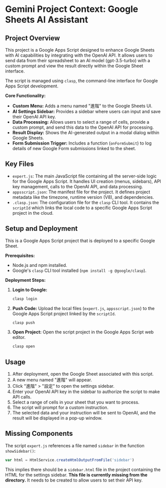 # Gemini Project Context: Google Sheets AI Assistant

## Project Overview

This project is a Google Apps Script designed to enhance Google Sheets with AI capabilities by integrating with the OpenAI API. It allows users to send data from their spreadsheet to an AI model (gpt-3.5-turbo) with a custom prompt and view the result directly within the Google Sheet interface.

The script is managed using `clasp`, the command-line interface for Google Apps Script development.

**Core Functionality:**

*   **Custom Menu:** Adds a menu named "進階" to the Google Sheets UI.
*   **AI Settings Sidebar:** Provides a sidebar where users can input and save their OpenAI API key.
*   **Data Processing:** Allows users to select a range of cells, provide a custom prompt, and send this data to the OpenAI API for processing.
*   **Result Display:** Shows the AI-generated output in a modal dialog within Google Sheets.
*   **Form Submission Trigger:** Includes a function (`onFormSubmit`) to log details of new Google Form submissions linked to the sheet.

## Key Files

*   `expert.js`: The main JavaScript file containing all the server-side logic for the Google Apps Script. It handles UI creation (menus, sidebars), API key management, calls to the OpenAI API, and data processing.
*   `appsscript.json`: The manifest file for the project. It defines project metadata like the timezone, runtime version (V8), and dependencies.
*   `.clasp.json`: The configuration file for the `clasp` CLI tool. It contains the `scriptId` which links the local code to a specific Google Apps Script project in the cloud.

## Setup and Deployment

This is a Google Apps Script project that is deployed to a specific Google Sheet.

**Prerequisites:**

*   Node.js and npm installed.
*   Google's `clasp` CLI tool installed (`npm install -g @google/clasp`).

**Deployment Steps:**

1.  **Login to Google:**
    ```bash
    clasp login
    ```
2.  **Push Code:** Upload the local files (`expert.js`, `appsscript.json`) to the Google Apps Script project linked by the `scriptId`.
    ```bash
    clasp push
    ```
3.  **Open Project:** Open the script project in the Google Apps Script web editor.
    ```bash
    clasp open
    ```

## Usage

1.  After deployment, open the Google Sheet associated with this script.
2.  A new menu named "進階" will appear.
3.  Click "進階" > "設定" to open the settings sidebar.
4.  Enter your OpenAI API key in the sidebar to authorize the script to make API calls.
5.  Select a range of cells in your sheet that you want to process.
6.  The script will prompt for a custom instruction.
7.  The selected data and your instruction will be sent to OpenAI, and the result will be displayed in a pop-up window.

## Missing Components

The script `expert.js` references a file named `sidebar` in the function `showSidebar()`:

```javascript
var html = HtmlService.createHtmlOutputFromFile('sidebar')
```

This implies there should be a `sidebar.html` file in the project containing the HTML for the settings sidebar. **This file is currently missing from the directory.** It needs to be created to allow users to set their API key.
